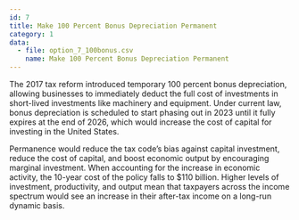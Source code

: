 ```yaml
---
id: 7
title: Make 100 Percent Bonus Depreciation Permanent
category: 1
data:
  - file: option_7_100bonus.csv
    name: Make 100 Percent Bonus Depreciation Permanent
---
```


The 2017 tax reform introduced temporary 100 percent bonus depreciation, allowing businesses to immediately deduct the full cost of investments in short-lived investments like machinery and equipment. Under current law, bonus depreciation is scheduled to start phasing out in 2023 until it fully expires at the end of 2026, which would increase the cost of capital for investing in the United States.

Permanence would reduce the tax code’s bias against capital investment, reduce the cost of capital, and boost economic output by encouraging marginal investment. When accounting for the increase in economic activity, the 10-year cost of the policy falls to $110 billion. Higher levels of investment, productivity, and output mean that taxpayers across the income spectrum would see an increase in their after-tax income on a long-run dynamic basis.
